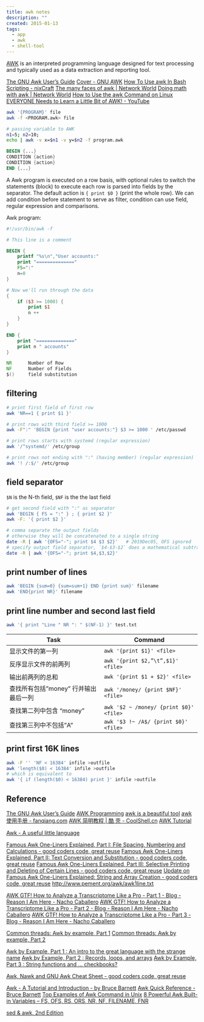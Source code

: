 ```yaml
---
title: awk notes
description: ""
created: 2015-01-13
tags:
  - app
  - awk
  - shell-tool
---
```


[AWK](http://en.wikipedia.org/wiki/AWK) is an interpreted programming language designed for text processing and typically used as a data extraction and reporting tool.

[The GNU Awk User’s Guide](http://www.gnu.org/software/gawk/manual/gawk.html)
[Cover - GNU AWK](https://learnbyexample.github.io/learn_gnuawk/)
[How To Use awk In Bash Scripting - nixCraft](https://www.cyberciti.biz/faq/bash-scripting-using-awk/)
[The many faces of awk | Network World](https://www.networkworld.com/article/3454979/the-many-faces-of-awk.html)
[Doing math with awk | Network World](https://www.networkworld.com/article/2974753/doing-math-with-awk.html)
[How to Use the awk Command on Linux](https://www.howtogeek.com/562941/how-to-use-the-awk-command-on-linux/amp/)
[EVERYONE Needs to Learn a Little Bit of AWK! - YouTube](https://www.youtube.com/watch?v=jJ02kEETw70)

```sh
awk '{PROGRAM}' file
awk -f <PROGRAM.awk> file

# passing variable to AWK
n1=5; n2=10;
echo | awk -v x=$n1 -v y=$n2 -f program.awk
```

```awk
BEGIN {...}
CONDITION {action}
CONDITION {action}
END {...}
```

A Awk program is executed on a row basis, with optional rules to switch the statements (block) to execute
each row is parsed into fields by the separator.
The default action is `{ print $0 }` (print the whole row).
We can add condition before statement to serve as filter, condition can use field, regular expression and comparisons.

Awk program:

```awk
#!/usr/bin/awk -f

# This line is a comment

BEGIN {
    printf "%s\n","User accounts:"
    print "=============="
    FS=":"
    n=0
}

# Now we'll run through the data
{
    if ($3 >= 1000) {
        print $1
        n ++
    }
}

END {
    print "=============="
    print n " accounts"
}
```

```awk
NR      Number of Row
NF      Number of Fields
$()     field substitution
```

## filtering

```sh
# print first field of first row
awk 'NR==1 { print $1 }'

# print rows with third field >= 1000
awk -F":" 'BEGIN {print "user accounts:"} $3 >= 1000 ' /etc/passwd

# print rows starts with systemd (regular expression)
awk '/^systemd/' /etc/group

# print rows not ending with ":" (having member) (regular expression)
awk '! /:$/' /etc/group
```

## field separator

`$N` is the N-th field, `$NF` is the the last field

```sh
# get second field with ":" as separator
awk 'BEGIN { FS = ":" } ; { print $2 }'
awk -F: '{ print $2 }'

# comma separate the output fields
# otherwise they will be concatenated to a single string
date -R | awk '{OFS="-"; print $4 $3 $2}'   # 2019Dec05, OFS ignored
# specify output field separator, `$4-$3-$2` does a mathematical subtraction
date -R | awk '{OFS="-"; print $4,$3,$2}'
```

## print number of lines

```sh
awk 'BEGIN {sum=0} {sum=sum+1} END {print sum}' filename
awk 'END{print NR}' filename
```

## print line number and second last field

```sh
awk '{ print "Line " NR ": " $(NF-1) }' test.txt
```

| Task                                 | Command                                |
| ------------------------------------ | -------------------------------------- |
| 显示文件的第一列                     | `awk '{print $1}' <file>`              |
| 反序显示文件的前两列                 | `awk '{print $2,”\t”,$1}' <file>`      |
| 输出前两列的总和                     | `awk '{print $1 + $2}' <file>`         |
| 查找所有包括”money” 行并输出最后一列 | `awk '/money/ {print $NF}' <file>`     |
| 查找第二列中包含 “money”             | `awk '$2 ~ /money/ {print $0}' <file>` |
| 查找第三列中不包括”A”                | `awk '$3 !~ /A$/ {print $0}' <file>`   |

## print first 16K lines

```sh
awk -F '' 'NF < 16384' infile >outfile
awk 'length($0) < 16384' infile >outfile
# which is equivalent to
awk '{ if (length($0) < 16384) print }' infile >outfile
```

## Reference

[The GNU Awk User’s Guide](http://www.gnu.org/software/gawk/manual/gawk.html)
[AWK Programming](http://www.softpanorama.org/Tools/awk.shtml)
[awk is a beautiful tool](http://www.eriwen.com/tools/awk-is-a-beautiful-tool/)
[awk 使用手册 - fanqiang.com](http://fanqiang.chinaunix.net/program/other/2005-09-07/3621.shtml)
[AWK 简明教程 | 酷 壳 - CoolShell.cn](http://coolshell.cn/articles/9070.html)
[AWK Tutorial](http://www.tutorialspoint.com/awk/)

[Awk - A useful little language](https://dev.to/rrampage/awk---a-useful-little-language-2fhf)

[Famous Awk One-Liners Explained, Part I: File Spacing, Numbering and Calculations - good coders code, great reuse](http://www.catonmat.net/blog/awk-one-liners-explained-part-one/)
[Famous Awk One-Liners Explained, Part II: Text Conversion and Substitution - good coders code, great reuse](http://www.catonmat.net/blog/awk-one-liners-explained-part-two/)
[Famous Awk One-Liners Explained, Part III: Selective Printing and Deleting of Certain Lines - good coders code, great reuse](http://www.catonmat.net/blog/awk-one-liners-explained-part-three/)
[Update on Famous Awk One-Liners Explained: String and Array Creation - good coders code, great reuse](http://www.catonmat.net/blog/update-on-famous-awk-one-liners-explained/)
<http://www.pement.org/awk/awk1line.txt>

[AWK GTF! How to Analyze a Transcriptome Like a Pro - Part 1 - Blog - Reason I Am Here - Nacho Caballero](http://reasoniamhere.com/2013/09/16/awk-gtf-how-to-analyze-a-transcriptome-like-a-pro-part-1/)
[AWK GTF! How to Analyze a Transcriptome Like a Pro - Part 2 - Blog - Reason I Am Here - Nacho Caballero](http://reasoniamhere.com/2013/09/17/awk-gtf-how-to-analyze-a-transcriptome-like-a-pro-part-2/)
[AWK GTF! How to Analyze a Transcriptome Like a Pro - Part 3 - Blog - Reason I Am Here - Nacho Caballero](http://reasoniamhere.com/2013/09/18/awk-gtf-how-to-analyze-a-transcriptome-like-a-pro-part-3/)

[Common threads: Awk by example, Part 1](http://www.ibm.com/developerworks/library/l-awk1/)
[Common threads: Awk by example, Part 2](http://www.ibm.com/developerworks/library/l-awk2/)

[Awk by Example, Part 1 : An intro to the great language with the strange name](http://www.funtoo.org/Awk_by_Example,_Part_1)
[Awk by Example, Part 2 : Records, loops, and arrays](http://www.funtoo.org/Awk_by_Example,_Part_2)
[Awk by Example, Part 3 : String functions and ... checkbooks?](http://www.funtoo.org/Awk_by_Example,_Part_3)

[Awk, Nawk and GNU Awk Cheat Sheet - good coders code, great reuse](http://www.catonmat.net/blog/awk-nawk-and-gawk-cheat-sheet/)

[Awk - A Tutorial and Introduction - by Bruce Barnett](http://www.grymoire.com/Unix/Awk.html)
[Awk Quick Reference - Bruce Barnett](http://www.grymoire.com/Unix/AwkRef.html)
[Top Examples of Awk Command in Unix](http://www.folkstalk.com/2011/12/good-examples-of-awk-command-in-unix.html)
[8 Powerful Awk Built-in Variables – FS, OFS, RS, ORS, NR, NF, FILENAME, FNR](http://www.thegeekstuff.com/2010/01/8-powerful-awk-built-in-variables-fs-ofs-rs-ors-nr-nf-filename-fnr/)

[sed & awk, 2nd Edition](https://library.oreilly.com/book/9781565922259/sed-amp-awk/toc.xhtml)
